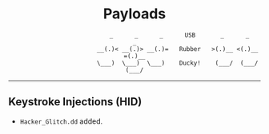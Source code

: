 <div align="center">

# Payloads
```
                         _      _      _      USB       _      _      _
                        __(.)< __(.)> __(.)=   Rubber   >(.)__ <(.)__ =(.)__
                        \___)  \___)  \___)    Ducky!    (___/  (___/  (___/
```

</div>

------

## Keystroke Injections (HID)
- `Hacker_Glitch.dd` added.

